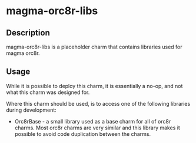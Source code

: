 # magma-orc8r-libs

## Description

magma-orc8r-libs is a placeholder charm that contains libraries used for magma orc8r.

## Usage
While it is possible to deploy this charm, it is essentially a no-op, and not what this charm was 
designed for.

Where this charm should be used, is to access one of the following libraries during development:
- Orc8rBase - a small library used as a base charm for all of orc8r charms. Most orc8r charms
are very similar and this library makes it possible to avoid code duplication between the charms.
